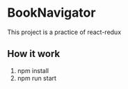 # BookNavigator
This project is a practice of react-redux

## How it work
1. npm install
2. npm run start
